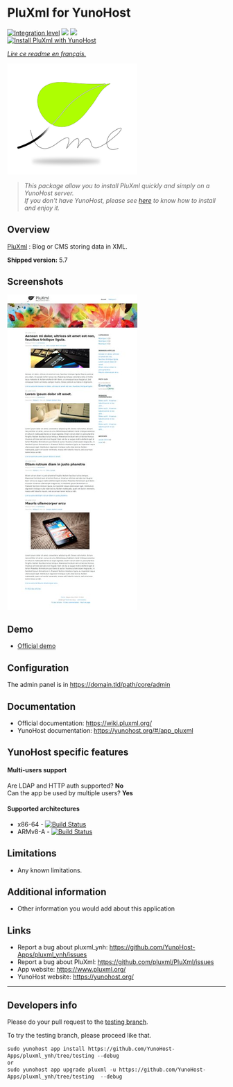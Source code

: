 # PluXml for YunoHost

[![Integration level](https://dash.yunohost.org/integration/pluxml.svg)](https://dash.yunohost.org/appci/app/pluxml) ![](https://ci-apps.yunohost.org/ci/badges/pluxml.status.svg) ![](https://ci-apps.yunohost.org/ci/badges/pluxml.maintain.svg)  
[![Install PluXml with YunoHost](https://install-app.yunohost.org/install-with-yunohost.png)](https://install-app.yunohost.org/?app=pluxml)


*[Lire ce readme en français.](./README_fr.md)* 

![Logo_Pluxml](sources/images/PluXml-logo_transparent.png)

> *This package allow you to install PluXml quickly and simply on a YunoHost server.  
If you don't have YunoHost, please see [here](https://yunohost.org/#/install) to know how to install and enjoy it.*

## Overview

[PluXml](https://www.pluxml.org/) : Blog or CMS storing data in XML.

**Shipped version:** 5.7

## Screenshots

![Screenshot_Pluxml](sources/images/screenshot.jpg)

## Demo

* [Official demo](https://demo.pluxml.org/)

## Configuration

The admin panel is in https://domain.tld/path/core/admin

## Documentation

 * Official documentation: https://wiki.pluxml.org/
 * YunoHost documentation: https://yunohost.org/#/app_pluxml

## YunoHost specific features

#### Multi-users support

Are LDAP and HTTP auth supported? **No**  
Can the app be used by multiple users? **Yes**

#### Supported architectures

* x86-64 - [![Build Status](https://ci-apps.yunohost.org/ci/logs/pluxml%20%28Community%29.svg)](https://ci-apps.yunohost.org/ci/apps/pluxml/)
* ARMv8-A - [![Build Status](https://ci-apps-arm.yunohost.org/ci/logs/pluxml%20%28Community%29.svg)](https://ci-apps-arm.yunohost.org/ci/apps/pluxml/)

## Limitations

* Any known limitations.

## Additional information

* Other information you would add about this application

## Links

 * Report a bug about pluxml_ynh: https://github.com/YunoHost-Apps/pluxml_ynh/issues
 * Report a bug about PluXml: https://github.com/pluxml/PluXml/issues
 * App website: https://www.pluxml.org/
 * YunoHost website: https://yunohost.org/

---

Developers info
----------------

Please do your pull request to the [testing branch](https://github.com/YunoHost-Apps/pluxml_ynh/tree/testing).

To try the testing branch, please proceed like that.
```
sudo yunohost app install https://github.com/YunoHost-Apps/pluxml_ynh/tree/testing --debug
or
sudo yunohost app upgrade pluxml -u https://github.com/YunoHost-Apps/pluxml_ynh/tree/testing  --debug
```
